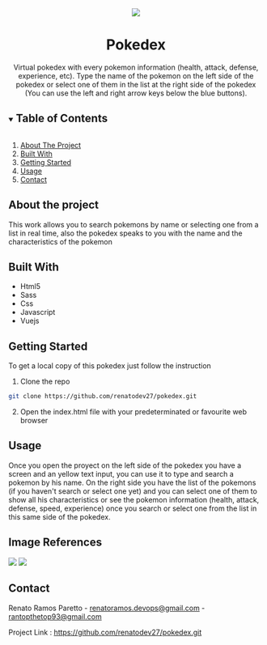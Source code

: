 <div align="center">
  <img src="https://user-images.githubusercontent.com/73003319/134840685-84ebb155-4411-4f05-b3b7-957e9896ff03.png">
  <h1>Pokedex</h1>
  <label>Virtual pokedex with every pokemon information (health, attack, defense, experience, etc). Type the name of the pokemon on the left side of the pokedex 
  or select one of them in the list at the right side of the pokedex (You can use the left and right arrow keys below the blue buttons). </label>
</div>

<details open="open">
  <summary><h2 style="display: inline-block">Table of Contents</h2></summary>
  <ol>
    <li> <a href="#about-the-project">About The Project</a> </li>
    <li> <a href="#built-with">Built With</a></li>
    <li> <a href="#getting-started">Getting Started</a> </li>
    <li> <a href="#usage">Usage</a> </li>
    <li><a href="#contact">Contact</a></li>
  </ol>
</details>

## About the project

This work allows you to search pokemons by name or selecting one from a list in real time, also the pokedex speaks to you with the name and the characteristics of the pokemon

## Built With
- Html5
- Sass
- Css
- Javascript
- Vuejs

## Getting Started
To get a local copy of this pokedex just follow the instruction

1. Clone the repo

````sh
git clone https://github.com/renatodev27/pokedex.git
````
2. Open the index.html file with your predeterminated or favourite web browser

## Usage
Once you open the proyect on the left side of the pokedex you have a screen and an yellow text input, you can use it to type and search a pokemon by his name.
On the right side you have the list of the pokemons (if you haven't search or select one yet) and you can select one of them to show all his characteristics
or see the pokemon information (health, attack, defense, speed, experience) once you search or select one from the list in this same side of the pokedex.

## Image References
<img src="https://user-images.githubusercontent.com/73003319/134846555-66b7be5d-9929-456c-9ee6-1d6314f8ea42.PNG">
<img src="https://user-images.githubusercontent.com/73003319/134846557-d0f4c9ee-6ee1-41f7-a1e9-6320c0491f1f.PNG">

## Contact

Renato Ramos Paretto - renatoramos.devops@gmail.com - rantopthetop93@gmail.com

Project Link : https://github.com/renatodev27/pokedex.git
